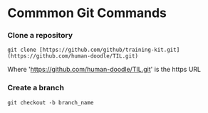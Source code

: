 # Commmon Git Commands

### Clone a repository

``` git clone [https://github.com/github/training-kit.git](https://github.com/human-doodle/TIL.git) ```

Where 'https://github.com/human-doodle/TIL.git' is the https URL

 ### Create a branch
 
 ``` git checkout -b branch_name ```
